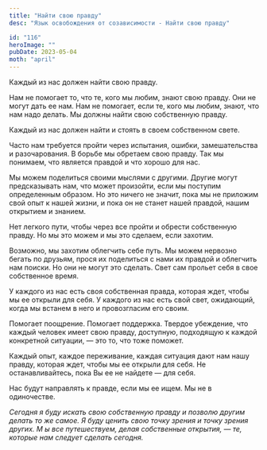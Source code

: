 ```yaml
---
title: "Найти свою правду"
desc: "Язык освобождения от созависимости - Найти свою правду"

id: "116"
heroImage: ""
pubDate: 2023-05-04
moth: "april"
---
```


Каждый из нас должен найти свою правду.

Нам не помогает то, что те, кого мы любим, знают свою правду. Они не могут
дать ее нам. Нам не помогает, если те, кого мы любим, знают, что нам надо
делать. Мы должны найти свою собственную правду.

Каждый из нас должен найти и стоять в своем собственном свете.

Часто нам требуется пройти через испытания, ошибки, замешательства и
разочарования. В борьбе мы обретаем свою правду. Так мы понимаем, что является
правдой и что хорошо для нас.

Мы можем поделиться своими мыслями с другими. Другие могут предсказывать нам,
что может произойти, если мы поступим определенным образом. Но это ничего не
значит, пока мы не приложим свой опыт к нашей жизни, и пока он не станет нашей
правдой, нашим открытием и знанием.

Нет легкого пути, чтобы через все пройти и обрести собственную правду. Но мы
это можем и мы это сделаем, если захотим.

Возможно, мы захотим облегчить себе путь. Мы можем нервозно бегать по друзьям,
прося их поделиться с нами их правдой и облегчить нам поиски. Но они не могут
это сделать. Свет сам прольет себя в свое собственное время.

У каждого из нас есть своя собственная правда, которая ждет, чтобы мы ее
открыли для себя. У каждого из нас есть свой свет, ожидающий, когда мы встанем
в него и провозгласим его своим.

Помогает поощрение. Помогает поддержка. Твердое убеждение, что каждый человек
имеет свою правду, доступную, подходящую к каждой конкретной ситуации, — это
то, что тоже поможет.

Каждый опыт, каждое переживание, каждая ситуация дают нам нашу правду, которая
ждет, чтобы мы ее открыли для себя. Не останавливайтесь, пока Вы ее не найдете
— для себя.

Нас будут направлять к правде, если мы ее ищем. Мы не в одиночестве.

_Сегодня_ _я_ _буду_ _искать_ _свою_ _собственную_ _правду_ _и_ _позволю_
_другим_ _делать_ _то_ _же_ _самое._ _Я_ _буду_ _ценить_ _свою_ _точку_
_зрения_ _и_ _точку_ _зрения_ _других._ _М_ _ы_ _все_ _путешествуем,_ _делая_
_собственные_ _открытия,_ _—_ _те,_ _которые_ _нам_ _следует_ _сделать_
_сегодня._
